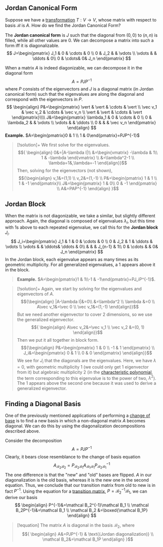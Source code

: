 
## Jordan Canonical Form

Suppose we have a [transformation](Transformations.md) $T: V\rightarrow V$, whose matrix with respect to basis $\mathcal B$ is $A$. How do we find the Jordan Canonical Form?

The **Jordan canonical form** is $J$ such that the diagonal from $(0,0)$ to $(n, n)$ is filled, while all other values are $0$. We can decompose a matrix into such a form iff it is diagonalizable.
$$
J=\begin{pmatrix}
J_1 & 0 & \cdots & 0 \\
0 & J_2 & & \vdots \\
\vdots & & \ddots & 0\\
0 & \cdots& 0& J_n
\end{pmatrix}
$$

When a matrix $A$ is indeed diagonizable, we can decompose it in the diagonal form
$$
A=PJP^{-1}
$$
where $P$ consists of the eigenvectors and $J$ is a diagonal matrix (in Jordan canonical form) such that the eigenvalues are along the diagonal and correspond with the eigenvectors in $P$.
$$
\begin{align}
P&=\begin{pmatrix}
\vert & \vert & \cdots & \vert \\
\vec v_1 & \vec v_2 & \cdots & \vec v_n \\
\vert & \vert & \cdots & \vert
\end{pmatrix}\\\\
J&=\begin{pmatrix}
\lambda_1 & 0 & \cdots & 0 \\
0 & \lambda_2 & & \vdots \\
\vdots & & \ddots \\
0 & & & \vec v_n
\end{pmatrix}
\end{align}
$$
**Example.** $A=\begin{pmatrix}0 & 1 \\ 1 & 0\end{pmatrix}=PJP^{-1}$

>[!solution]+
We first solve for the eigenvalues.
>$${
\begin{align}
0&=|A-\lambda I|\\
&=\begin{vmatrix}
-\lambda & 1\\
1 & -\lambda
\end{vmatrix} \\
&=\lambda^2-1 \\
\lambda=1&,\lambda=-1
\end{align}}$$
Then, solving for the eigenvectors (not shown),
>$${\begin{align}
v_1&=(1,1) \\
v_2&=(1,-1) \\
P&=\begin{pmatrix}
1 & 1 \\
1 & -1
\end{pmatrix}\\
J&=\begin{pmatrix}
1 & 0\\
0 & -1
\end{pmatrix} \\
A&=PAP^{-1}
\end{align}
}$$

## Jordan Block

When the matrix is not diagonizable, we take a similar, but slightly different approach. Again, the diagonal is composed of eigenvalues $\lambda_i$, but this time with $1$s above to each repeated eigenvalue, we call this for the **Jordan block** $J_i$. 
$$
J_i=\begin{pmatrix}
J_1 & 1 & 0 & \cdots & 0 \\
0 & J_2 & 1 & \ddots & \vdots \\
\vdots & & \ddots& \ddots & 0\\
& & & J_{n-1} & 1\\
0 & \cdots & & 0& J_n
\end{pmatrix}
$$
In the Jordan block, each eigenvalue appears as many times as its geometric multiplicity. For all generalized eigenvalues, a $1$ appears above it in the block.

>**Example.** $A=\begin{pmatrix}1 & 1\\-1 & -1\end{pmatrix}=PJ_iP^{-1}$. 

>[!solution]+
>Again, we start by solving for the eigenvalues and eigenvectors of $A$. 
>$${\begin{align}
|A-\lambda I|&=0\\
&=\lambda^2 \\
\lambda &=0 \\
A\vec v_1&=\vec 0 \\
\vec v_1&=(1,-1)
\end{align}}$$
>But we need another eigenvector to cover 2 dimensions, so we use the generalized eigenvector.
>$${
\begin{align}
A\vec v_2&=\vec v_1 \\
\vec v_2 &=(0, 1)
\end{align}}$$
>Then we put it all together in block form.
>$${\begin{align}
P&=\begin{pmatrix}
1 & 0 \\
-1 & 1
\end{pmatrix} \\
J_i&=\begin{pmatrix}
0 & 1 \\
0 & 0
\end{pmatrix}
\end{align}}$$
>We see for $J_i$ that the diagonals are the eigenvalues. Here, we have $\lambda=0$, with geometric multiplicity 1 (we could only get 1 eigenvector from it) but algebraic multiplicity 2 (in the [characteristic polynomial](Math.md#Linear%20Algebra#Characteristic%20Polynomial), the term corresponding to this eigenvalue is to the power of two, $\lambda^2$). The $1$ appears above the second one because it was used to derive a generalized eigenvector.

## Finding a Diagonal Basis

One of the previously mentioned applications of performing a [change of base](Transformations.md#Change%20of%20Basis) is to find a new basis in which a non-diagonal matrix $A$ becomes diagonal. We can do this by using the diagonalization decompositions described above.

Consider the decomposition
$$A=PJP^{-1}$$
Clearly, it bears close resemblance to the change of basis equation
$$A_{\mathcal{B}_2\mathcal{B}_2}=P_{\mathcal B_2\mathcal B_1}A_{\mathcal{B}_1\mathcal{B}_1}P_{\mathcal B_2\mathcal B_1}^{-1}$$
The one difference is that the "new" and "old" bases are flipped. $A$ in our diagonalization is the old basis, whereas it is the new one in the second equation. Thus, we conclude that our transition matrix from old to new is in fact $P^{-1}$. Using the equation for a [transition matrix](Transformations.md#Linear%20Transformations#Transition%20Matrices), $P=\mathcal B_2^{-1}\mathcal B_1$, we can derive our basis
$$
\begin{align}
P^{-1}&=\mathcal B_2^{-1}\mathcal B_1 \\
\mathcal B_2P^{-1}&=\mathcal B_1 \\
\mathcal B_2 &=\boxed{\mathcal B_1P}
\end{align}
$$
>[!equation]
>The matrix $A$ is diagonal in the basis $\mathcal B_2$, where$${
\begin{align}
A&=PJP^{-1} & \text{(Jordan diagonalization)} \\
\mathcal B_2&=\mathcal B_1P
\end{align}
}$$
